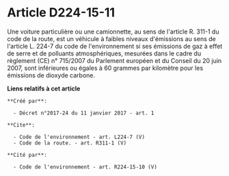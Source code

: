 # Article D224-15-11

Une voiture particulière ou une camionnette, au sens de l'article R. 311-1 du code de la route, est un véhicule à faibles
niveaux d'émissions au sens de l'article L. 224-7 du code de l'environnement si ses émissions de gaz à effet de serre et de
polluants atmosphériques, mesurées dans le cadre du règlement (CE) n° 715/2007 du Parlement européen et du Conseil du 20 juin
2007, sont inférieures ou égales à 60 grammes par kilomètre pour les émissions de dioxyde carbone.

**Liens relatifs à cet article**

	**Créé par**:

	  - Décret n°2017-24 du 11 janvier 2017 - art. 1

	**Cite**:

	  - Code de l'environnement - art. L224-7 (V)
	  - Code de la route. - art. R311-1 (V)

	**Cité par**:

	  - Code de l'environnement - art. R224-15-10 (V)
